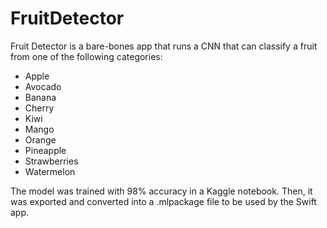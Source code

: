 # FruitDetector

Fruit Detector is a bare-bones app that runs a CNN that can classify a fruit from one of the following categories:
- Apple
- Avocado
- Banana
- Cherry
- Kiwi
- Mango
- Orange
- Pineapple
- Strawberries
- Watermelon

The model was trained with 98% accuracy in a Kaggle notebook. Then, it was exported and converted into a .mlpackage file to be used by the Swift app.
